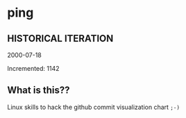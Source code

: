 # ping

## HISTORICAL ITERATION
2000-07-18

Incremented: 1142

## What is this?? 
Linux skills to hack the github commit visualization chart `;-)`
